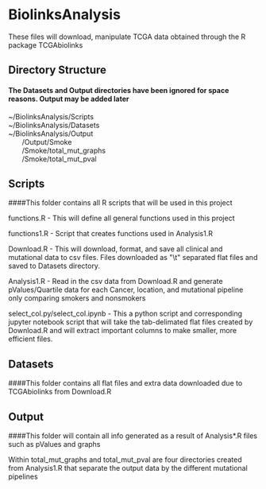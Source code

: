 # BiolinksAnalysis
These files will download, manipulate TCGA data obtained through the R package TCGAbiolinks

## Directory Structure
#### The Datasets and Output directories have been ignored for space reasons. Output may be added later
~/BiolinksAnalysis/Scripts  
~/BiolinksAnalysis/Datasets  
~/BiolinksAnalysis/Output  
&nbsp;&nbsp;&nbsp;&nbsp;&nbsp;&nbsp;				/Output/Smoke  
&nbsp;&nbsp;&nbsp;&nbsp;&nbsp;&nbsp;						/Smoke/total_mut_graphs  
&nbsp;&nbsp;&nbsp;&nbsp;&nbsp;&nbsp;						/Smoke/total_mut_pval    

## Scripts
####This folder contains all R scripts that will be used in this project

functions.R - This will define all  general functions used in this project

functions1.R - Script that creates functions used in Analysis1.R

Download.R - This will download, format, and save all clinical and mutational data to csv files. Files downloaded as "\t" separated flat files and saved to Datasets
directory. 

Analysis1.R - Read in the csv data from Download.R and generate pValues/Quartile data for each Cancer, location, and mutational pipeline only comparing smokers and nonsmokers

select_col.py/select_col.ipynb - This a python script and corresponding jupyter notebook script that will take the tab-delimated flat files created by Download.R and will extract important columns to make smaller, more efficient files. 

## Datasets
####This folder contains all flat files and extra data downloaded due to TCGAbiolinks from Download.R

## Output
####This folder will contain all info generated as a result of Analysis\*.R files such as pValues and graphs

Within total_mut_graphs and total_mut_pval are four directories created from Analysis1.R that separate the output data by the different mutational pipelines

